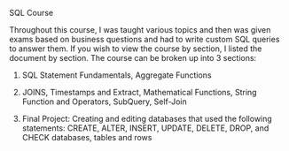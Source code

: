 SQL Course

Throughout this course, I was taught various topics and then was given exams based on business questions and had to write custom SQL queries to answer them. If you wish to view the course by section, I listed the document by section. The course can be broken up into 3 sections:


1.	SQL Statement Fundamentals, Aggregate Functions

2.	JOINS, Timestamps and Extract, Mathematical Functions, String Function and Operators, SubQuery, Self-Join

3.	Final Project: Creating and editing databases that used the following statements: CREATE, ALTER, INSERT, UPDATE, DELETE, DROP, and CHECK databases, tables and rows
